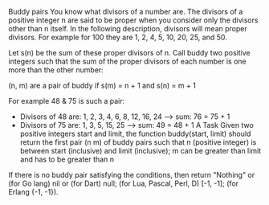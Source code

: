 Buddy pairs
You know what divisors of a number are. The divisors of a positive integer n are said to be proper when you consider only the divisors other than n itself. In the following description, divisors will mean proper divisors. For example for 100 they are 1, 2, 4, 5, 10, 20, 25, and 50.

Let s(n) be the sum of these proper divisors of n. Call buddy two positive integers such that the sum of the proper divisors of each number is one more than the other number:

(n, m) are a pair of buddy if s(m) = n + 1 and s(n) = m + 1

For example 48 & 75 is such a pair:

- Divisors of 48 are: 1, 2, 3, 4, 6, 8, 12, 16, 24 --> sum: 76 = 75 + 1
- Divisors of 75 are: 1, 3, 5, 15, 25 --> sum: 49 = 48 + 1
A
Task
Given two positive integers start and limit, the function buddy(start, limit) should return the first pair (n m) of buddy pairs such that n (positive integer) is between start (inclusive) and limit (inclusive); m can be greater than limit and has to be greater than n

If there is no buddy pair satisfying the conditions, then return "Nothing" or (for Go lang) nil or (for Dart) null; (for Lua, Pascal, Perl, D) [-1, -1]; (for Erlang {-1, -1}).
